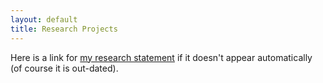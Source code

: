 ```yaml
---
layout: default
title: Research Projects
---
```

Here is a link for [my research statement](./Ji_Research.pdf) if it doesn't appear automatically (of course it is out-dated).

<style>
.pdfobject-container {    
	width: 600px;
   height: 700px;
}
</style>

<div id="research_statement"></div>
<script src="/script/pdfobject.js"></script>
<script>PDFObject.embed("/Publication/Ji_Research.pdf#toolbar=0&navpanes=0", "#research_statement");</script>